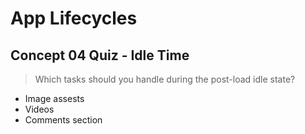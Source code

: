 # App Lifecycles

## Concept 04 Quiz - Idle Time

> Which tasks should you handle during the post-load idle state?

- Image assests
- Videos
- Comments section